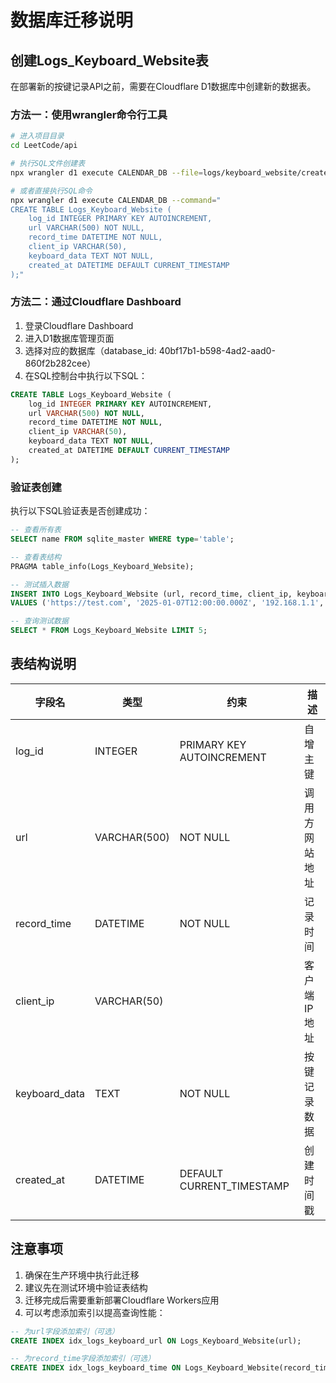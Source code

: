 # 数据库迁移说明

## 创建Logs_Keyboard_Website表

在部署新的按键记录API之前，需要在Cloudflare D1数据库中创建新的数据表。

### 方法一：使用wrangler命令行工具

```bash
# 进入项目目录
cd LeetCode/api

# 执行SQL文件创建表
npx wrangler d1 execute CALENDAR_DB --file=logs/keyboard_website/create_table.sql

# 或者直接执行SQL命令
npx wrangler d1 execute CALENDAR_DB --command="
CREATE TABLE Logs_Keyboard_Website (
    log_id INTEGER PRIMARY KEY AUTOINCREMENT,
    url VARCHAR(500) NOT NULL,
    record_time DATETIME NOT NULL,
    client_ip VARCHAR(50),
    keyboard_data TEXT NOT NULL,
    created_at DATETIME DEFAULT CURRENT_TIMESTAMP
);"
```

### 方法二：通过Cloudflare Dashboard

1. 登录Cloudflare Dashboard
2. 进入D1数据库管理页面
3. 选择对应的数据库（database_id: 40bf17b1-b598-4ad2-aad0-860f2b282cee）
4. 在SQL控制台中执行以下SQL：

```sql
CREATE TABLE Logs_Keyboard_Website (
    log_id INTEGER PRIMARY KEY AUTOINCREMENT,
    url VARCHAR(500) NOT NULL,
    record_time DATETIME NOT NULL,
    client_ip VARCHAR(50),
    keyboard_data TEXT NOT NULL,
    created_at DATETIME DEFAULT CURRENT_TIMESTAMP
);
```

### 验证表创建

执行以下SQL验证表是否创建成功：

```sql
-- 查看所有表
SELECT name FROM sqlite_master WHERE type='table';

-- 查看表结构
PRAGMA table_info(Logs_Keyboard_Website);

-- 测试插入数据
INSERT INTO Logs_Keyboard_Website (url, record_time, client_ip, keyboard_data)
VALUES ('https://test.com', '2025-01-07T12:00:00.000Z', '192.168.1.1', 'test data');

-- 查询测试数据
SELECT * FROM Logs_Keyboard_Website LIMIT 5;
```

## 表结构说明

| 字段名 | 类型 | 约束 | 描述 |
|--------|------|------|------|
| log_id | INTEGER | PRIMARY KEY AUTOINCREMENT | 自增主键 |
| url | VARCHAR(500) | NOT NULL | 调用方网站地址 |
| record_time | DATETIME | NOT NULL | 记录时间 |
| client_ip | VARCHAR(50) | | 客户端IP地址 |
| keyboard_data | TEXT | NOT NULL | 按键记录数据 |
| created_at | DATETIME | DEFAULT CURRENT_TIMESTAMP | 创建时间戳 |

## 注意事项

1. 确保在生产环境中执行此迁移
2. 建议先在测试环境中验证表结构
3. 迁移完成后需要重新部署Cloudflare Workers应用
4. 可以考虑添加索引以提高查询性能：

```sql
-- 为url字段添加索引（可选）
CREATE INDEX idx_logs_keyboard_url ON Logs_Keyboard_Website(url);

-- 为record_time字段添加索引（可选）
CREATE INDEX idx_logs_keyboard_time ON Logs_Keyboard_Website(record_time);
```